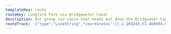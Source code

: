 ```yaml
---
templateKey: route
routeKey: Longford Park via Bridgewater Canal
description: Our group run route that heads out down the Bridgwater Canal to Stretford, coming off at Edge Lane, then heading through Longford Park and past Old Trafford Cricket Ground before heading back on the canal from Throstle's Nest
routeTrack: '{"type":"LineString","coordinates":[[-2.269245,53.468994,0],[-2.269295,53.468878,0],[-2.269423,53.46871,0],[-2.269626,53.468563,0],[-2.269816,53.468449,0],[-2.270071,53.468336,0],[-2.270307,53.468219,0],[-2.270537,53.468098,0],[-2.27075,53.467968,0],[-2.270974,53.467808,0],[-2.271186,53.467642,0],[-2.271392,53.467482,0],[-2.27158,53.467335,0],[-2.271751,53.467177,0],[-2.271888,53.467058,0],[-2.272085,53.466915,0],[-2.272329,53.466796,0],[-2.272574,53.466719,0],[-2.272729,53.466651,0],[-2.272984,53.466524,0],[-2.27323,53.466398,0],[-2.273472,53.466275,0],[-2.273701,53.466165,0],[-2.273982,53.466048,0],[-2.274262,53.465926,0],[-2.274424,53.465854,0],[-2.274683,53.46576,0],[-2.274992,53.465662,0],[-2.27527,53.465581,0],[-2.275531,53.465483,0],[-2.275841,53.465402,0],[-2.276148,53.465316,0],[-2.276456,53.465239,0],[-2.276758,53.465174,0],[-2.276937,53.465125,0],[-2.277268,53.465056,0],[-2.277559,53.464996,0],[-2.277856,53.464948,0],[-2.278172,53.464867,0],[-2.278505,53.464812,0],[-2.27884,53.464764,0],[-2.279163,53.464704,0],[-2.279489,53.464634,0],[-2.279773,53.464572,0],[-2.280096,53.46449,0],[-2.280416,53.464424,0],[-2.280655,53.464381,0],[-2.280974,53.464329,0],[-2.281284,53.464269,0],[-2.281474,53.464227,0],[-2.281603,53.464205,0],[-2.281727,53.464192,0],[-2.282039,53.464145,0],[-2.282223,53.464167,0],[-2.28236,53.464338,0],[-2.28265,53.46438,0],[-2.282788,53.464405,0],[-2.283072,53.464502,0],[-2.283151,53.46449,0],[-2.283197,53.464454,0],[-2.283032,53.464288,0],[-2.282894,53.4642,0],[-2.282676,53.464055,0],[-2.282521,53.463971,0],[-2.282239,53.463868,0],[-2.281955,53.463794,0],[-2.2819,53.463753,0],[-2.281921,53.463696,0],[-2.281998,53.463645,0],[-2.282014,53.463607,0],[-2.281993,53.463426,0],[-2.282004,53.463404,0],[-2.282027,53.463368,0],[-2.281955,53.463288,0],[-2.281976,53.463087,0],[-2.28193,53.462907,0],[-2.281885,53.462742,0],[-2.281862,53.462649,0],[-2.281809,53.462462,0],[-2.281737,53.462257,0],[-2.28166,53.462055,0],[-2.281585,53.461845,0],[-2.281551,53.46165,0],[-2.281501,53.461461,0],[-2.281353,53.4613,0],[-2.281166,53.461163,0],[-2.281339,53.461014,0],[-2.281573,53.460862,0],[-2.281748,53.460732,0],[-2.281987,53.460606,0],[-2.282219,53.460475,0],[-2.282335,53.460417,0],[-2.282584,53.4603,0],[-2.282833,53.460166,0],[-2.283045,53.460064,0],[-2.283172,53.460015,0],[-2.283434,53.459904,0],[-2.283665,53.45978,0],[-2.283794,53.459733,0],[-2.284044,53.459618,0],[-2.284167,53.459553,0],[-2.284402,53.45942,0],[-2.284634,53.459301,0],[-2.284835,53.459204,0],[-2.285091,53.459081,0],[-2.285352,53.458963,0],[-2.285572,53.458821,0],[-2.285824,53.458699,0],[-2.286093,53.458595,0],[-2.286384,53.458516,0],[-2.286642,53.458399,0],[-2.286872,53.458267,0],[-2.287113,53.45815,0],[-2.287367,53.45804,0],[-2.287636,53.45791,0],[-2.287872,53.457795,0],[-2.288144,53.457669,0],[-2.288378,53.457551,0],[-2.288672,53.457446,0],[-2.288915,53.457335,0],[-2.289207,53.457221,0],[-2.289442,53.45708,0],[-2.289714,53.456967,0],[-2.289962,53.456863,0],[-2.290166,53.45679,0],[-2.290459,53.456674,0],[-2.290729,53.456581,0],[-2.291018,53.456473,0],[-2.291061,53.456292,0],[-2.290942,53.456127,0],[-2.290716,53.455969,0],[-2.290526,53.455808,0],[-2.290317,53.455677,0],[-2.290109,53.455512,0],[-2.28993,53.45536,0],[-2.289721,53.455218,0],[-2.289517,53.455078,0],[-2.28932,53.45493,0],[-2.289129,53.454763,0],[-2.288931,53.454608,0],[-2.288707,53.45445,0],[-2.288512,53.454311,0],[-2.288351,53.4542,0],[-2.288158,53.454036,0],[-2.287994,53.453878,0],[-2.287822,53.453707,0],[-2.287622,53.453535,0],[-2.287503,53.453432,0],[-2.287338,53.453275,0],[-2.28717,53.453116,0],[-2.287191,53.453022,0],[-2.287325,53.452957,0],[-2.287415,53.45283,0],[-2.28744,53.452797,0],[-2.287461,53.452766,0],[-2.28748,53.45258,0],[-2.28732,53.452401,0],[-2.287308,53.452383,0],[-2.287285,53.452355,0],[-2.287081,53.452221,0],[-2.286953,53.452114,0],[-2.286894,53.452022,0],[-2.286913,53.451927,0],[-2.287098,53.451766,0],[-2.28743,53.451717,0],[-2.287739,53.451664,0],[-2.288036,53.451585,0],[-2.288353,53.451512,0],[-2.288646,53.45146,0],[-2.288828,53.451417,0],[-2.289134,53.45133,0],[-2.289414,53.451257,0],[-2.289695,53.45119,0],[-2.290018,53.451104,0],[-2.29031,53.450994,0],[-2.290487,53.450813,0],[-2.290602,53.450617,0],[-2.29068,53.450417,0],[-2.290689,53.450234,0],[-2.290706,53.450026,0],[-2.290726,53.449941,0],[-2.290771,53.449805,0],[-2.290807,53.44961,0],[-2.290879,53.449419,0],[-2.291038,53.449236,0],[-2.291156,53.44907,0],[-2.291264,53.44889,0],[-2.291382,53.448716,0],[-2.291501,53.448542,0],[-2.291552,53.448427,0],[-2.291635,53.44825,0],[-2.29173,53.448049,0],[-2.291882,53.447871,0],[-2.292027,53.447692,0],[-2.292111,53.447574,0],[-2.292237,53.44739,0],[-2.292271,53.447263,0],[-2.292402,53.447103,0],[-2.292625,53.446942,0],[-2.29284,53.446802,0],[-2.293058,53.446658,0],[-2.293275,53.446532,0],[-2.293347,53.44634,0],[-2.293519,53.446191,0],[-2.293725,53.446056,0],[-2.293911,53.445907,0],[-2.294111,53.445756,0],[-2.294367,53.445631,0],[-2.294563,53.44551,0],[-2.294777,53.445382,0],[-2.295007,53.445262,0],[-2.295106,53.445205,0],[-2.294913,53.445044,0],[-2.294624,53.444979,0],[-2.294561,53.444955,0],[-2.294514,53.444898,0],[-2.294614,53.444918,0],[-2.294937,53.444972,0],[-2.295231,53.445059,0],[-2.295372,53.445085,0],[-2.295542,53.445083,0],[-2.295717,53.445058,0],[-2.296049,53.445023,0],[-2.296193,53.444977,0],[-2.296462,53.444894,0],[-2.296793,53.444891,0],[-2.297119,53.444896,0],[-2.297433,53.444917,0],[-2.297757,53.444925,0],[-2.298065,53.444948,0],[-2.298396,53.444959,0],[-2.298736,53.444976,0],[-2.299056,53.44503,0],[-2.299215,53.445023,0],[-2.299307,53.444992,0],[-2.29935,53.444985,0],[-2.299417,53.444978,0],[-2.299421,53.444975,0],[-2.299704,53.444939,0],[-2.299999,53.444985,0],[-2.300307,53.445006,0],[-2.300642,53.445048,0],[-2.300975,53.445095,0],[-2.301283,53.445137,0],[-2.301578,53.445182,0],[-2.30192,53.445241,0],[-2.302242,53.445284,0],[-2.302593,53.445298,0],[-2.302794,53.445328,0],[-2.303119,53.44535,0],[-2.303454,53.44541,0],[-2.30379,53.445471,0],[-2.304134,53.445522,0],[-2.304425,53.445551,0],[-2.304749,53.445604,0],[-2.305076,53.445653,0],[-2.30538,53.445686,0],[-2.305683,53.445711,0],[-2.305963,53.445758,0],[-2.306149,53.445761,0],[-2.306141,53.445733,0],[-2.306019,53.445701,0],[-2.305906,53.445697,0],[-2.305586,53.445679,0],[-2.305433,53.445694,0],[-2.305253,53.445845,0],[-2.305049,53.445981,0],[-2.304877,53.446133,0],[-2.304713,53.446303,0],[-2.304576,53.446485,0],[-2.304446,53.446654,0],[-2.304302,53.446824,0],[-2.304152,53.446998,0],[-2.304015,53.447163,0],[-2.303868,53.447321,0],[-2.303707,53.447479,0],[-2.303516,53.447649,0],[-2.303323,53.44782,0],[-2.303169,53.447986,0],[-2.303013,53.448145,0],[-2.302864,53.448304,0],[-2.302686,53.44845,0],[-2.302499,53.448605,0],[-2.302308,53.448754,0],[-2.302191,53.44886,0],[-2.302034,53.449031,0],[-2.301863,53.449194,0],[-2.301704,53.449351,0],[-2.301532,53.449507,0],[-2.301398,53.449673,0],[-2.301348,53.449721,0],[-2.301319,53.449747,0],[-2.301295,53.449776,0],[-2.301278,53.449806,0],[-2.301195,53.449942,0],[-2.301055,53.450125,0],[-2.300951,53.450316,0],[-2.300888,53.450507,0],[-2.300889,53.450687,0],[-2.300958,53.450849,0],[-2.30104,53.450939,0],[-2.301068,53.450969,0],[-2.301123,53.451041,0],[-2.301159,53.451147,0],[-2.301231,53.451333,0],[-2.3015,53.451439,0],[-2.301767,53.451548,0],[-2.301966,53.451686,0],[-2.30215,53.451845,0],[-2.302344,53.452001,0],[-2.30256,53.452159,0],[-2.302676,53.452266,0],[-2.302873,53.45243,0],[-2.30307,53.452602,0],[-2.303268,53.452767,0],[-2.303461,53.452918,0],[-2.30365,53.453078,0],[-2.303845,53.453238,0],[-2.30399,53.45332,0],[-2.304315,53.453311,0],[-2.304649,53.453292,0],[-2.304934,53.453376,0],[-2.305146,53.45351,0],[-2.305356,53.45367,0],[-2.305456,53.453751,0],[-2.305523,53.453804,0],[-2.305591,53.453856,0],[-2.305652,53.453942,0],[-2.305399,53.45407,0],[-2.305192,53.454199,0],[-2.305184,53.454241,0],[-2.305347,53.454394,0],[-2.305572,53.454551,0],[-2.305756,53.454718,0],[-2.305933,53.454893,0],[-2.306114,53.455058,0],[-2.306336,53.455212,0],[-2.306557,53.455359,0],[-2.306784,53.4555,0],[-2.30702,53.455629,0],[-2.307287,53.455771,0],[-2.307394,53.455855,0],[-2.307653,53.455977,0],[-2.307898,53.456091,0],[-2.308113,53.456243,0],[-2.308276,53.456361,0],[-2.308518,53.456508,0],[-2.308514,53.456685,0],[-2.308343,53.456855,0],[-2.308272,53.457048,0],[-2.308212,53.457232,0],[-2.308157,53.457421,0],[-2.308125,53.457521,0],[-2.308081,53.457728,0],[-2.308045,53.457922,0],[-2.307976,53.458108,0],[-2.307927,53.458288,0],[-2.307861,53.458478,0],[-2.307747,53.45867,0],[-2.30762,53.458868,0],[-2.307494,53.459054,0],[-2.307405,53.459232,0],[-2.307268,53.459417,0],[-2.307163,53.459545,0],[-2.307064,53.459732,0],[-2.306946,53.459908,0],[-2.306833,53.460084,0],[-2.306792,53.460263,0],[-2.306669,53.460445,0],[-2.306507,53.460617,0],[-2.306325,53.46079,0],[-2.306114,53.460945,0],[-2.305952,53.461114,0],[-2.305783,53.461272,0],[-2.305559,53.461421,0],[-2.305373,53.461566,0],[-2.305144,53.461717,0],[-2.304972,53.461846,0],[-2.304967,53.461883,0],[-2.304761,53.462021,0],[-2.304538,53.462167,0],[-2.304297,53.462315,0],[-2.304078,53.462467,0],[-2.303861,53.462599,0],[-2.303627,53.462724,0],[-2.30339,53.462852,0],[-2.303124,53.462965,0],[-2.302827,53.463074,0],[-2.302542,53.463183,0],[-2.302332,53.463271,0],[-2.302094,53.463394,0],[-2.301871,53.463516,0],[-2.301617,53.463628,0],[-2.301382,53.463721,0],[-2.301079,53.463818,0],[-2.300928,53.463859,0],[-2.30078,53.46391,0],[-2.300467,53.464,0],[-2.300206,53.464061,0],[-2.299912,53.464144,0],[-2.299615,53.464212,0],[-2.299321,53.464274,0],[-2.299016,53.464338,0],[-2.298756,53.464387,0],[-2.298443,53.464438,0],[-2.298139,53.464493,0],[-2.29799,53.464521,0],[-2.297692,53.464569,0],[-2.29739,53.464602,0],[-2.297073,53.464661,0],[-2.296757,53.464703,0],[-2.296424,53.464725,0],[-2.296088,53.464746,0],[-2.29576,53.464766,0],[-2.295435,53.464782,0],[-2.295123,53.464778,0],[-2.294798,53.464776,0],[-2.294475,53.46477,0],[-2.294157,53.464767,0],[-2.29385,53.464787,0],[-2.293527,53.464806,0],[-2.293218,53.464825,0],[-2.292893,53.464791,0],[-2.292536,53.464744,0],[-2.29221,53.464707,0],[-2.291898,53.464679,0],[-2.29158,53.464553,0],[-2.291317,53.464345,0],[-2.291004,53.464391,0],[-2.290662,53.464404,0],[-2.290349,53.46439,0],[-2.290051,53.464355,0],[-2.289714,53.464299,0],[-2.289527,53.46425,0],[-2.289216,53.464209,0],[-2.288938,53.464122,0],[-2.28866,53.464021,0],[-2.28847,53.46395,0],[-2.288138,53.463839,0],[-2.288006,53.463828,0],[-2.287849,53.46381,0],[-2.287518,53.463782,0],[-2.287196,53.463775,0],[-2.28686,53.463879,0],[-2.286537,53.463939,0],[-2.286206,53.464016,0],[-2.285894,53.464042,0],[-2.285675,53.464055,0],[-2.28552,53.464075,0],[-2.285187,53.464056,0],[-2.284846,53.464019,0],[-2.284499,53.464026,0],[-2.284178,53.464096,0],[-2.283838,53.464097,0],[-2.28349,53.464115,0],[-2.283179,53.464128,0],[-2.282839,53.464189,0],[-2.282603,53.464242,0],[-2.282289,53.464256,0],[-2.28194,53.464287,0],[-2.281622,53.464353,0],[-2.28161,53.464373,0],[-2.281901,53.464333,0],[-2.282034,53.46431,0],[-2.282166,53.464286,0],[-2.282264,53.464262,0],[-2.282195,53.464141,0],[-2.282012,53.464161,0],[-2.281871,53.464192,0],[-2.281581,53.464248,0],[-2.281294,53.464302,0],[-2.280995,53.46437,0],[-2.280948,53.464386,0],[-2.28076,53.464441,0],[-2.280716,53.464457,0],[-2.280667,53.46447,0],[-2.280527,53.464517,0],[-2.280267,53.464625,0],[-2.279981,53.464701,0],[-2.279675,53.464757,0],[-2.279366,53.464807,0],[-2.279057,53.464868,0],[-2.278801,53.46492,0],[-2.278512,53.464991,0],[-2.278222,53.465069,0],[-2.277928,53.465131,0],[-2.277735,53.465169,0],[-2.277434,53.465227,0],[-2.277129,53.465282,0],[-2.276831,53.465339,0],[-2.276542,53.465406,0],[-2.276263,53.465505,0],[-2.276219,53.46552,0],[-2.275941,53.465607,0],[-2.275652,53.465686,0],[-2.275365,53.465776,0],[-2.275092,53.465867,0],[-2.274823,53.465953,0],[-2.274651,53.466023,0],[-2.274376,53.466117,0],[-2.2742,53.466182,0],[-2.273944,53.466293,0],[-2.273685,53.466405,0],[-2.273433,53.46653,0],[-2.273161,53.466614,0],[-2.272847,53.466708,0],[-2.272583,53.4668,0],[-2.272301,53.46687,0],[-2.272065,53.466911,0],[-2.271907,53.46703,0],[-2.271708,53.467213,0],[-2.271533,53.467403,0],[-2.27134,53.467551,0],[-2.271159,53.467655,0],[-2.270985,53.467808,0],[-2.270848,53.467906,0],[-2.270627,53.46805,0],[-2.270437,53.468173,0],[-2.27019,53.468309,0],[-2.269924,53.468426,0],[-2.269749,53.468504,0],[-2.26953,53.468637,0],[-2.269303,53.468788,0],[-2.269178,53.468971,0]]}'
---
```

